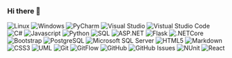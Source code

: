 ### Hi there 👋

<!--
**dalmacsernok/dalmacsernok** is a ✨ _special_ ✨ repository because its `README.md` (this file) appears on your GitHub profile.

Here are some ideas to get you started:

- 🔭 I’m currently working on ...
- 🌱 I’m currently learning ...
- 👯 I’m looking to collaborate on ...

- 💬 Ask me about ...
- 📫 How to reach me: ...
- 😄 Pronouns: she/her
- ⚡ Fun fact: ...
-->


![Linux](http://img.shields.io/badge/-Linux-red?style=flat-square&logo=linux&logoColor=black)
![Windows](http://img.shields.io/badge/-Windows-pink?style=flat-square&logo=windows&logoColor=black)
![PyCharm](http://img.shields.io/badge/-PyCharm-lightgreen?style=flat-square&logo=PyCharm&logoColor=black)
![Visual Studio](http://img.shields.io/badge/-Visual_Studio-orange?style=flat-square&logo=visual%20studio&logoColor=black)
![Vistual Studio Code](http://img.shields.io/badge/-Visual_Studio_Code-darkblue?style=flat-square&logo=visual%20studio%20code&logoColor=white)
![C#](http://img.shields.io/badge/-C%23-blue?style=flat-square&logo=csharp&logoColor=black)
![Javascript](http://img.shields.io/badge/-Javascript-blueviolet?style=flat-square&logo=javascript&logoColor=black)
![Python](http://img.shields.io/badge/-Python-aquamarine?style=flat-square&logo=python&logoColor=black)
![SQL](http://img.shields.io/badge/-SQL-darkgreen?style=flat-square)
![ASP.NET](http://img.shields.io/badge/-ASP.NET-darkmagenta?style=flat-square&logo=.NET&logoColor=black)
![Flask](http://img.shields.io/badge/-Flask-darksalmon?style=flat-square&logo=flask&logoColor=black)
![.NETCore](http://img.shields.io/badge/-.NET_Core-greenyellow?style=flat-square&logo=.NET&logoColor=black)
![Bootstrap](http://img.shields.io/badge/-Bootstrap-indianred?style=flat-square&logo=bootstrap&logoColor=black)
![PostgreSQL](http://img.shields.io/badge/-PostgreSQL-lightseagreen?style=flat-square&logo=postgresql&logoColor=black)
![Microsoft SQL Server](http://img.shields.io/badge/-Microsoft_SQL_Server-navy?style=flat-square&logo=microsoft-sql-server&logoColor=white)
![HTML5](http://img.shields.io/badge/-HTML5-orange?style=flat-square&logo=html5&logoColor=black)
![Markdown](http://img.shields.io/badge/-Markdown-sienna?style=flat-square&logo=markdown&logoColor=black)
![CSS3](http://img.shields.io/badge/-CSS3-turquoise?style=flat-square&logo=css3&logoColor=black)
![UML](http://img.shields.io/badge/-UML-palevioletred?style=flat-square&)
![Git](http://img.shields.io/badge/-Git-moccasin?style=flat-square&logo=git&logoColor=black)
![GitFlow](http://img.shields.io/badge/-GitFlow-lightskyblue?style=flat-square&logo=git&logoColor=black)
![GitHub](http://img.shields.io/badge/-GitHub-lime?style=flat-square&logo=github&logoColor=black)
![GitHub Issues](http://img.shields.io/badge/-GitHub_Issues-hotpink?style=flat-square&logo=github&logoColor=black)
![NUnit](http://img.shields.io/badge/-NUnit-gray?style=flat-square&)
![React](http://img.shields.io/badge/-React-dodgerblue?style=flat-square&logo=react&logoColor=black)
